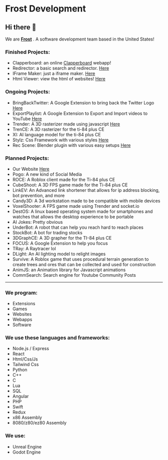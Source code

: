 # Frost Development
## Hi there 👋
We are [**Frost**](https://frostco.repl.co) . A software development team based in the United States!
### Finished Projects:
* Clapperboard: an online [Clapperboard](https://clapperboard.frostco.repl.co/) webapp!
* Redirector: a basic search and redirector. [Here](https://re.frostco.repl.co/)
* IFrame Maker: just a iframe maker. [Here](https://iframe.frostco.repl.co/)
* Html Viewer: view the html of websites! [Here](https://viewhtml.frostco.repl.co/)
### Ongoing Projects: 
* BringBackTwitter: A Google Extension to bring back the Twitter Logo [Here](https://github.com/frostdevelop/bringbacktwitter)
* ExportPlaylist: A Google Extension to Export and Import videos to YouTube [Here](https://github.com/frostdevelop/exportplaylist)
* Trender: A 3D rasterizer made using javascript [Here](https://trender.frostco.repl.co/)
* TrenCE: A 3D rasterizer for the ti-84 plus CE
* XI: AI language model for the ti-84 plus CE
* Stylz: Css Framework with various styles [Here](https://stylz.frostco.repl.co/)
* Rec Scene: Blender plugin with various easy setups [Here](https://github.com/frostdevelop/Recscene)
### Planned Projects:
* Our Website [Here](https://github.com/frostdevelop/website)
* Pogo: A new kind of Social Media
* ROCE: A Roblox client made for the Ti-84 plus CE
* CubeShoot: A 3D FPS game made for the Ti-84 plus CE
* LinkEV: An Advanced link shortener that allows for ip address blocking, bot prevention, and more
* Candy3D: A 3d workstation made to be compatible with mobile devices
* VoxelShooter: A FPS game made using Trender and socket.io
* DestOS: A linux based operating system made for smartphones and watches that allows the desktop experience to be portable
* AI Jokes: Pretty obvious
* UnderBot: A robot that can help you reach hard to reach places
* StockBot: A bot for trading stocks
* 3DGraphCE: A 3D grapher for the TI-84 plus CE
* FOCUS: A Google Extension to help you focus
* TRay: A Raytracer lol
* DLight: An AI lighting model to relight images
* Survive: A Roblox game that uses procedural terrain generation to create trees and ores that can be collected and used for construction
* AnimJS: an Animation library for Javascript animations
* CommSearch: Search engine for Youtube Community Posts
---
### We program:
* Extensions
* Games
* Websites
* Webapps
* Software
### We use these languages and frameworks:
* Node.js / Express
* React
* Html/Css/Js
* Tailwind Css
* Python
* C++
* C
* Lua
* SQL
* Angular
* PHP
* Swift
* Redux
* x86 Assembly
* 8080/z80/ez80 Assembly
### We use:
* Unreal Engine
* Godot Engine
